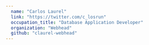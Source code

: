 ```yaml
---
  name: "Carlos Laurel"
  link: "https://twitter.com/c_losrun"
  occupation_title: "Database Application Developer"
  organization: "Webhead"
  github: "claurel-webhead"
---
```

